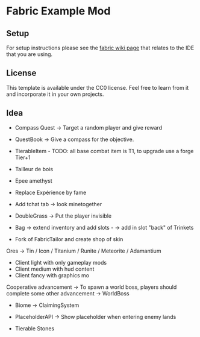 # Fabric Example Mod

## Setup

For setup instructions please see the [fabric wiki page](https://fabricmc.net/wiki/tutorial:setup) that relates to the IDE that you are using.

## License

This template is available under the CC0 license. Feel free to learn from it and incorporate it in your own projects.

## Idea
- Compass Quest -> Target a random player and give reward
- QuestBook -> Give a compass for the objective.
- TierableItem - TODO: all base combat item is T1, to upgrade use a forge Tier+1 
- Tailleur de bois
- Epee amethyst

- Replace Expérience by fame
- Add tchat tab -> look minetogether
- DoubleGrass -> Put the player invisible
- Bag 
    -> extend inventory and add slots -
    -> add in slot "back" of Trinkets 
- Fork of FabricTailor and create shop of skin

Ores -> Tin / Icon / Titanium / Runite / Meteorite / Adamantium
- Client light with only gameplay mods
- Client medium with hud content
- Client fancy with graphics mo

Cooperative advancement 
 -> To spawn a world boss, players should complete some other advancement
 -> WorldBoss

- Biome
    -> ClaimingSystem

- PlaceholderAPI
    -> Show placeholder when entering enemy lands


- Tierable Stones